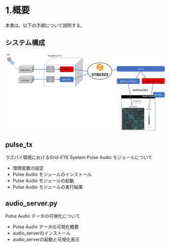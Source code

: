 # 1.概要

本書は、以下の手順について説明する。

## システム構成

![img](../img/0100/kousei.png)



## pulse_tx

ラズパイ環境におけるGrid-EYE Syetem Pulse Audio モジュールについて

- 環境変数の設定
- Pulse Audio モジュールのインストール
- Pulse Audio モジュールの起動
- Pulse Audio モジュールの実行結果



## audio_server.py

Pulse Audio データの可視化について

- Pulse Audio データの可視化概要
- audio_serverのインストール
- audio_serverの起動と可視化表示





